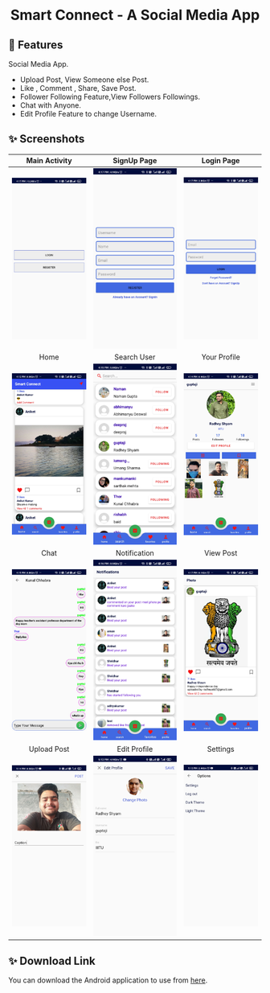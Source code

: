 <p align="center">
    <a>
    <img src="ic_launcher-playstore-removebg-preview.png" width="0" height="0"/>
    </a>
    <h1 align="center">Smart Connect - A Social Media App</h1>
</p>

## 🌟 Features
Social Media App.
- Upload Post, View Someone else Post.
- Like , Comment , Share, Save Post.
- Follower Following Feature,View Followers Followings.
- Chat with Anyone. 
- Edit Profile Feature to change Username.




## ✨ Screenshots

| Main Activity | SignUp Page |  Login Page |
|:-:|:-:|:-:|
| ![Fist](ss/image00.jpg?raw=true) | ![3](ss/image01.jpg?raw=true) | ![3](ss/image02.jpg?raw=true) |
| Home | Search User |  Your Profile |
| ![4](ss/image1.jpg?raw=true) | ![5](ss/image2.jpg?raw=true) | ![6](ss/image3.jpg?raw=true) |
| Chat |  Notification |  View Post |
| ![4](ss/image4.jpg?raw=true) | ![5](ss/image5.jpg?raw=true) | ![6](ss/image6.jpg?raw=true) |
| Upload Post |  Edit Profile |  Settings |
| ![4](ss/image7.jpg?raw=true) | ![5](ss/image8.jpg?raw=true) | ![6](ss/image9.jpg?raw=true) |


## ✨ Download Link
You can download the Android application  to use from [here](https://drive.google.com/file/d/1EwsI7bq2vTzz-wzQ_i6LBMA0jHsb2q7M/view?usp=sharing).


